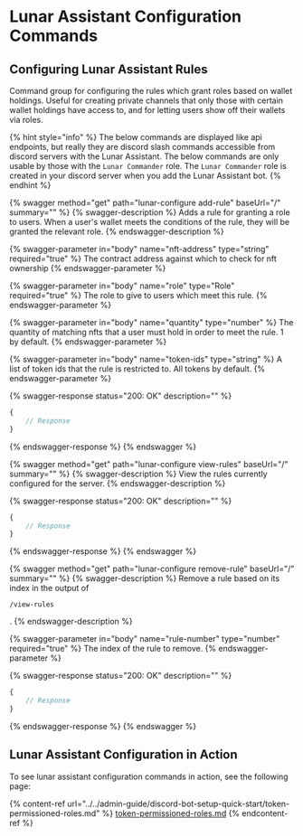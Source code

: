 # Lunar Assistant Configuration Commands

## Configuring Lunar Assistant Rules

Command group for configuring the rules which grant roles based on wallet holdings. Useful for creating private channels that only those with certain wallet holdings have access to, and for letting users show off their wallets via roles.

{% hint style="info" %}
The below commands are displayed like api endpoints, but really they are discord slash commands accessible from discord servers with the Lunar Assistant. The below commands are only usable by those with the `Lunar Commander` role. The `Lunar Commander` role is created in your discord server when you add the Lunar Assistant bot.
{% endhint %}

{% swagger method="get" path="lunar-configure add-rule" baseUrl="/" summary="" %}
{% swagger-description %}
Adds a rule for granting a role to users. When a user's wallet meets the conditions of the rule, they will be granted the relevant role.
{% endswagger-description %}

{% swagger-parameter in="body" name="nft-address" type="string" required="true" %}
The contract address against which to check for nft ownership
{% endswagger-parameter %}

{% swagger-parameter in="body" name="role" type="Role" required="true" %}
The role to give to users which meet this rule.
{% endswagger-parameter %}

{% swagger-parameter in="body" name="quantity" type="number" %}
The quantity of matching nfts that a user must hold in order to meet the rule. 1 by default.
{% endswagger-parameter %}

{% swagger-parameter in="body" name="token-ids" type="string" %}
A list of token ids that the rule is restricted to. All tokens by default.
{% endswagger-parameter %}

{% swagger-response status="200: OK" description="" %}
```javascript
{
    // Response
}
```
{% endswagger-response %}
{% endswagger %}

{% swagger method="get" path="lunar-configure view-rules" baseUrl="/" summary="" %}
{% swagger-description %}
View the rules currently configured for the server.
{% endswagger-description %}

{% swagger-response status="200: OK" description="" %}
```javascript
{
    // Response
}
```
{% endswagger-response %}
{% endswagger %}

{% swagger method="get" path="lunar-configure remove-rule" baseUrl="/" summary="" %}
{% swagger-description %}
Remove a rule based on its index in the output of 

`/view-rules`

.
{% endswagger-description %}

{% swagger-parameter in="body" name="rule-number" type="number" required="true" %}
The index of  the rule to remove.
{% endswagger-parameter %}

{% swagger-response status="200: OK" description="" %}
```javascript
{
    // Response
}
```
{% endswagger-response %}
{% endswagger %}

## Lunar Assistant Configuration in Action

To see lunar assistant configuration commands in action, see the following page:

{% content-ref url="../../admin-guide/discord-bot-setup-quick-start/token-permissioned-roles.md" %}
[token-permissioned-roles.md](../../admin-guide/discord-bot-setup-quick-start/token-permissioned-roles.md)
{% endcontent-ref %}

